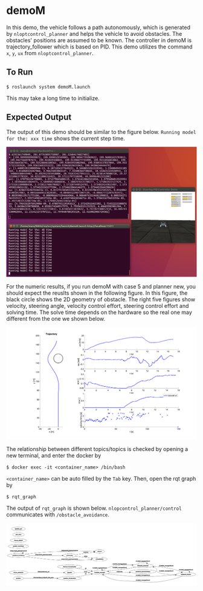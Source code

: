 # demoM

In this demo, the vehicle follows a path autonomously, which is generated by `nloptcontrol_planner` and helps the vehicle to avoid obstacles. The obstacles' positions are assumed to be known. The controller in demoM is trajectory_follower which is based on PID.
This demo utilizes the command `x`, `y`, `ux` from `nloptcontrol_planner`. 
  
## To Run

```
$ roslaunch system demoM.launch
```

This may take a long time to initialize.

## Expected Output
The output of this demo should be similar to the figure below. `Running model for the: xxx time` shows the current step time. 

![link](demoM/demoM.png)

For the numeric results, if you run demoM with case 5 and planner new, you should expect the reuslts shown in the following figure. In this figure, the black circle shows the 2D geometry of obstacle. The right five figures show velocity, steering angle, velocity control effort, steering control effort and solving time. The solve time depends on the hardware so the real one may different from the one we shown below.

![link](demoM/demoM_s5_new.png)

The relationship between different topics/topics is checked by opening a new terminal, and enter the docker by

```
$ docker exec -it <container_name> /bin/bash
```

`<container_name>` can be auto filled by the `Tab` key. Then, open the rqt graph by

```
$ rqt_graph
```

The output of `rqt_graph` is shown below. `nlopcontrol_planner/control` communicates with `/obstacle_avoidance`.

![link](demoM/demoM_rqt.png)


